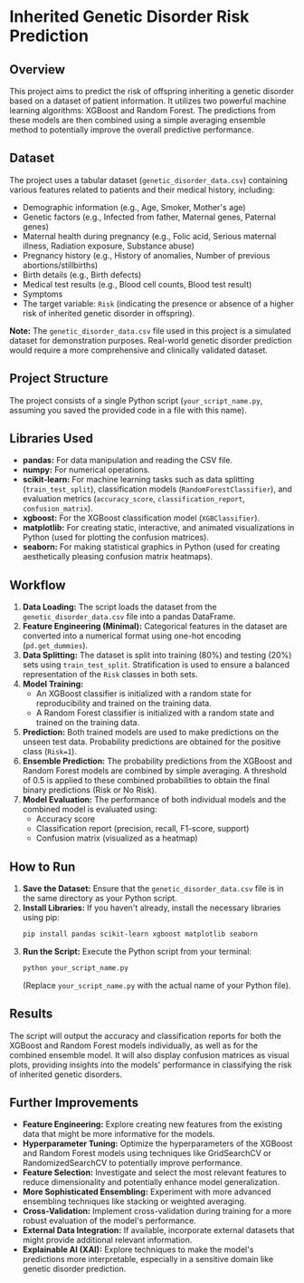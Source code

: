 # Inherited Genetic Disorder Risk Prediction

## Overview

This project aims to predict the risk of offspring inheriting a genetic disorder based on a dataset of patient information. It utilizes two powerful machine learning algorithms: XGBoost and Random Forest. The predictions from these models are then combined using a simple averaging ensemble method to potentially improve the overall predictive performance.

## Dataset

The project uses a tabular dataset (`genetic_disorder_data.csv`) containing various features related to patients and their medical history, including:

* Demographic information (e.g., Age, Smoker, Mother's age)
* Genetic factors (e.g., Infected from father, Maternal genes, Paternal genes)
* Maternal health during pregnancy (e.g., Folic acid, Serious maternal illness, Radiation exposure, Substance abuse)
* Pregnancy history (e.g., History of anomalies, Number of previous abortions/stillbirths)
* Birth details (e.g., Birth defects)
* Medical test results (e.g., Blood cell counts, Blood test result)
* Symptoms
* The target variable: `Risk` (indicating the presence or absence of a higher risk of inherited genetic disorder in offspring).

**Note:** The `genetic_disorder_data.csv` file used in this project is a simulated dataset for demonstration purposes. Real-world genetic disorder prediction would require a more comprehensive and clinically validated dataset.

## Project Structure

The project consists of a single Python script (`your_script_name.py`, assuming you saved the provided code in a file with this name).

## Libraries Used

* **pandas:** For data manipulation and reading the CSV file.
* **numpy:** For numerical operations.
* **scikit-learn:** For machine learning tasks such as data splitting (`train_test_split`), classification models (`RandomForestClassifier`), and evaluation metrics (`accuracy_score`, `classification_report`, `confusion_matrix`).
* **xgboost:** For the XGBoost classification model (`XGBClassifier`).
* **matplotlib:** For creating static, interactive, and animated visualizations in Python (used for plotting the confusion matrices).
* **seaborn:** For making statistical graphics in Python (used for creating aesthetically pleasing confusion matrix heatmaps).

## Workflow

1.  **Data Loading:** The script loads the dataset from the `genetic_disorder_data.csv` file into a pandas DataFrame.
2.  **Feature Engineering (Minimal):** Categorical features in the dataset are converted into a numerical format using one-hot encoding (`pd.get_dummies`).
3.  **Data Splitting:** The dataset is split into training (80%) and testing (20%) sets using `train_test_split`. Stratification is used to ensure a balanced representation of the `Risk` classes in both sets.
4.  **Model Training:**
    * An XGBoost classifier is initialized with a random state for reproducibility and trained on the training data.
    * A Random Forest classifier is initialized with a random state and trained on the training data.
5.  **Prediction:** Both trained models are used to make predictions on the unseen test data. Probability predictions are obtained for the positive class (`Risk=1`).
6.  **Ensemble Prediction:** The probability predictions from the XGBoost and Random Forest models are combined by simple averaging. A threshold of 0.5 is applied to these combined probabilities to obtain the final binary predictions (Risk or No Risk).
7.  **Model Evaluation:** The performance of both individual models and the combined model is evaluated using:
    * Accuracy score
    * Classification report (precision, recall, F1-score, support)
    * Confusion matrix (visualized as a heatmap)

## How to Run

1.  **Save the Dataset:** Ensure that the `genetic_disorder_data.csv` file is in the same directory as your Python script.
2.  **Install Libraries:** If you haven't already, install the necessary libraries using pip:
    ```bash
    pip install pandas scikit-learn xgboost matplotlib seaborn
    ```
3.  **Run the Script:** Execute the Python script from your terminal:
    ```bash
    python your_script_name.py
    ```
    (Replace `your_script_name.py` with the actual name of your Python file).

## Results

The script will output the accuracy and classification reports for both the XGBoost and Random Forest models individually, as well as for the combined ensemble model. It will also display confusion matrices as visual plots, providing insights into the models' performance in classifying the risk of inherited genetic disorders.

## Further Improvements

* **Feature Engineering:** Explore creating new features from the existing data that might be more informative for the models.
* **Hyperparameter Tuning:** Optimize the hyperparameters of the XGBoost and Random Forest models using techniques like GridSearchCV or RandomizedSearchCV to potentially improve performance.
* **Feature Selection:** Investigate and select the most relevant features to reduce dimensionality and potentially enhance model generalization.
* **More Sophisticated Ensembling:** Experiment with more advanced ensembling techniques like stacking or weighted averaging.
* **Cross-Validation:** Implement cross-validation during training for a more robust evaluation of the model's performance.
* **External Data Integration:** If available, incorporate external datasets that might provide additional relevant information.
* **Explainable AI (XAI):** Explore techniques to make the model's predictions more interpretable, especially in a sensitive domain like genetic disorder prediction.
